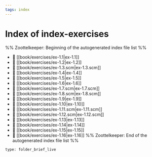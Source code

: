 ```yaml
---
tags: index
---
```


# Index of index-exercises

%% Zoottelkeeper: Beginning of the autogenerated index file list  %%
- 📄 [[book/exercises/ex-1.1|ex-1.1]]
- 📄 [[book/exercises/ex-1.2|ex-1.2]]
- 📄 [[book/exercises/ex-1.3.scm|ex-1.3.scm]]
- 📄 [[book/exercises/ex-1.4|ex-1.4]]
- 📄 [[book/exercises/ex-1.5|ex-1.5]]
- 📄 [[book/exercises/ex-1.6|ex-1.6]]
- 📄 [[book/exercises/ex-1.7.scm|ex-1.7.scm]]
- 📄 [[book/exercises/ex-1.8.scm|ex-1.8.scm]]
- 📄 [[book/exercises/ex-1.9|ex-1.9]]
- 📄 [[book/exercises/ex-1.10|ex-1.10]]
- 📄 [[book/exercises/ex-1.11.scm|ex-1.11.scm]]
- 📄 [[book/exercises/ex-1.12.scm|ex-1.12.scm]]
- 📄 [[book/exercises/ex-1.13|ex-1.13]]
- 📄 [[book/exercises/ex-1.14|ex-1.14]]
- 📄 [[book/exercises/ex-1.15|ex-1.15]]
- 📄 [[book/exercises/ex-1.16|ex-1.16]]
%% Zoottelkeeper: End of the autogenerated index file list  %%

```ccard
type: folder_brief_live
```